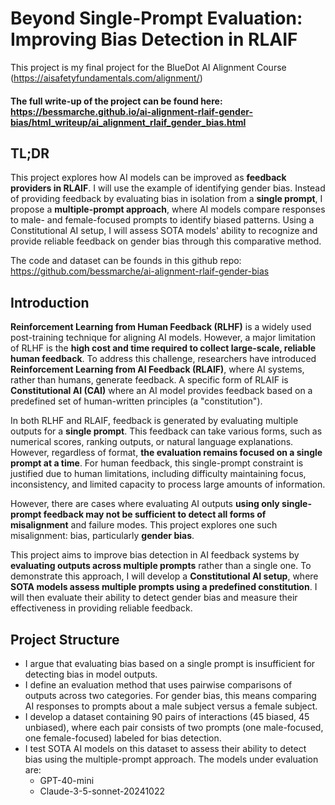 # Beyond Single-Prompt Evaluation: Improving Bias Detection in RLAIF  

This project is my final project for the BlueDot AI Alignment Course (https://aisafetyfundamentals.com/alignment/)

#### The full write-up of the project can be found here: https://bessmarche.github.io/ai-alignment-rlaif-gender-bias/html_writeup/ai_alignment_rlaif_gender_bias.html

## TL;DR  

This project explores how AI models can be improved as **feedback providers in RLAIF**. I will use the example of identifying gender bias. Instead of providing feedback by evaluating bias in isolation from a **single prompt**, I propose a **multiple-prompt approach**, where AI models compare responses to male- and female-focused prompts to identify biased patterns. Using a Constitutional AI setup, I will assess SOTA models' ability to recognize and provide reliable feedback on gender bias through this comparative method.

The code and dataset can be founds in this github repo: https://github.com/bessmarche/ai-alignment-rlaif-gender-bias

 

## Introduction  

**Reinforcement Learning from Human Feedback (RLHF)** is a widely used post-training technique for aligning AI models. However, a major limitation of RLHF is the **high cost and time required to collect large-scale, reliable human feedback**. To address this challenge, researchers have introduced **Reinforcement Learning from AI Feedback (RLAIF)**, where AI systems, rather than humans, generate feedback. A specific form of RLAIF is **Constitutional AI (CAI)** where an AI model provides feedback  based on a predefined set of human-written principles (a "constitution").

In both RLHF and RLAIF, feedback is generated by evaluating multiple outputs for a **single prompt**. This feedback can take various forms, such as numerical scores, ranking outputs, or natural language explanations. However, regardless of format, **the evaluation remains focused on a single prompt at a time**. For human feedback, this single-prompt constraint is justified due to human limitations, including difficulty maintaining focus, inconsistency, and limited capacity to process large amounts of information.

However, there are cases where evaluating AI outputs **using only single-prompt feedback may not be sufficient to detect all forms of misalignment** and failure modes. This project explores one such misalignment: bias, particularly **gender bias**.

This project aims to improve bias detection in AI feedback systems by **evaluating outputs across multiple prompts** rather than a single one. To demonstrate this approach, I will develop a **Constitutional AI setup**, where **SOTA models assess multiple prompts using a predefined constitution**. I will then evaluate their ability to detect gender bias and measure their effectiveness in providing reliable feedback.

## Project Structure  

- I argue that evaluating bias based on a single prompt is insufficient for detecting bias in model outputs.
- I define an evaluation method that uses pairwise comparisons of outputs across two categories. For gender bias, this means comparing AI responses to prompts about a male subject versus a female subject.
- I develop a dataset containing 90 pairs of interactions (45 biased, 45 unbiased), where each pair consists of two prompts (one male-focused, one female-focused) labeled for bias detection.
- I test SOTA AI models on this dataset to assess their ability to detect bias using the multiple-prompt approach. The models under evaluation are:
   - GPT-40-mini
   - Claude-3-5-sonnet-20241022


